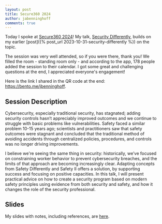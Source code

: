 ```yaml
---
layout: post
title: Secure360 2024
author: jabenninghoff
comments: true
---
```


Today I spoke at [Secure360 2024](https://site.pheedloop.com/event/2024secure360/home)! My talk, [Security Differently](https://site.pheedloop.com/event/2024secure360/speakers/SPEOFREUEDJ), builds on my earlier [post]({% post_url 2023-10-31-security-differently %}) on the topic.

The session was very well attended, so if you were there, thank you! We filled the room - standing room only - and according to the app, 178 people added the session to their calendar. I got some great and challenging questions at the end, I appreciated everyone's engagement!

Here is the link I shared in the QR code at the end: <https://bento.me/jbenninghoff>.

## Session Description

Cybersecurity, especially traditional security, has stagnated; adding security controls hasn’t appreciably improved outcomes and we continue to struggle with basic problems like vulnerabilities. Safety faced a similar problem 10-15 years ago; scientists and practitioners saw that safety outcomes were stagnant and concluded that the traditional method of avoiding accidents through centralized policies, procedures, and controls was no longer driving improvements.

I believe we're seeing the same thing in security: historically, we’ve focused on constraining worker behavior to prevent cybersecurity breaches, and the limits of that approach are becoming increasingly clear. Adapting concepts from Safety Differently and Safety II offers a solution, by supporting success and focusing on positive capacities. In this talk, I will present practical advice on how to create a security program based on modern safety principles using evidence from both security and safety, and how it changes the role of the security professional.

## Slides

My slides with notes, including references, are [here](/assets/security-differently.pdf).
